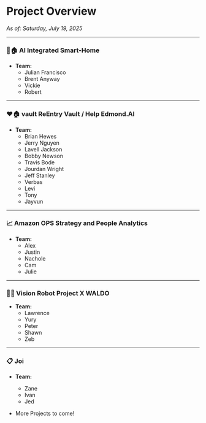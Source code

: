 # Project Overview
*As of: Saturday, July 19, 2025*

---

### 🤖🏠 AI Integrated Smart-Home

* **Team:**
    * Julian Francisco
    * Brent Anyway
    * Vickie
    * Robert

---

### ❤️🏠 vault ReEntry Vault / Help Edmond.AI

* **Team:**
    * Brian Hewes
    * Jerry Nguyen
    * Lavell Jackson
    * Bobby Newson
    * Travis Bode
    * Jourdan Wright
    * Jeff Stanley
    * Verbas
    * Levi
    * Tony
    * Jayvun

---

### 📈 Amazon OPS Strategy and People Analytics

* **Team:**
    * Alex
    * Justin
    * Nachole
    * Cam
    * Julie
      
---

### 🦾🤖 Vision Robot Project X WALDO

* **Team:**
    * Lawrence
    * Yury
    * Peter
    * Shawn
    * Zeb

---

### 📋 Joi

* **Team:**
   * Zane
   * Ivan
   * Jed

* More Projects to come!
